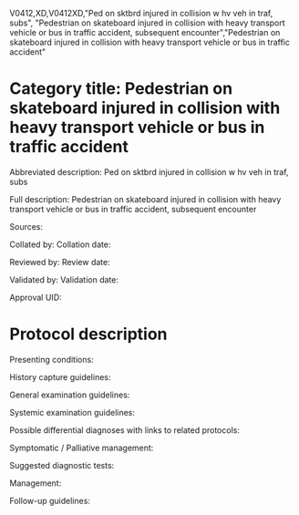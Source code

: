 V0412,XD,V0412XD,"Ped on sktbrd injured in collision w hv veh in traf, subs", "Pedestrian on skateboard injured in collision with heavy transport vehicle or bus in traffic accident, subsequent encounter","Pedestrian on skateboard injured in collision with heavy transport vehicle or bus in traffic accident"
# Category title: Pedestrian on skateboard injured in collision with heavy transport vehicle or bus in traffic accident

Abbreviated description: Ped on sktbrd injured in collision w hv veh in traf, subs

Full description: Pedestrian on skateboard injured in collision with heavy transport vehicle or bus in traffic accident, subsequent encounter

Sources:

Collated by:
Collation date:

Reviewed by:
Review date:

Validated by:
Validation date:

Approval UID:

# Protocol description

Presenting conditions:

History capture guidelines:

General examination guidelines:

Systemic examination guidelines:

Possible differential diagnoses with links to related protocols:

Symptomatic / Palliative management:

Suggested diagnostic tests:

Management:

Follow-up guidelines:
